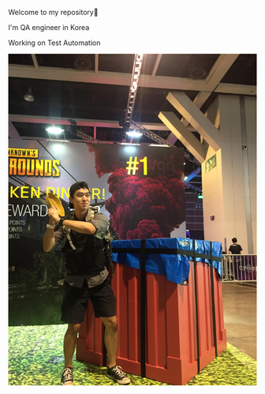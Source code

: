 Welcome to my repository👋

I'm QA engineer in Korea

Working on Test Automation

![thumnail](Ddukbaegi.JPG)



